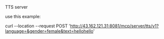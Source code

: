 TTS server

use this example:

curl --location --request POST 'http://43.162.121.31:8081/mcp/server/tts/v1?language=&gender=female&text=hellohello'
